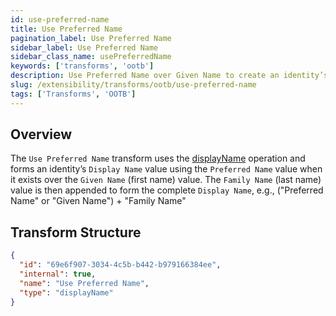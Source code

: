 ```yaml
---
id: use-preferred-name
title: Use Preferred Name
pagination_label: Use Preferred Name
sidebar_label: Use Preferred Name
sidebar_class_name: usePreferredName
keywords: ['transforms', 'ootb']
description: Use Preferred Name over Given Name to create an identity’s Display Name.
slug: /extensibility/transforms/ootb/use-preferred-name
tags: ['Transforms', 'OOTB']
---
```


## Overview

The `Use Preferred Name` transform uses the [displayName](../operations/display-name.md) operation and forms an identity’s `Display Name` value using the `Preferred Name` value when it exists over the `Given Name` (first name) value. The `Family Name` (last name) value is then appended to form the complete `Display Name`, e.g., ("Preferred Name" or "Given Name") + "Family Name"

## Transform Structure

```json
{
  "id": "69e6f907-3034-4c5b-b442-b979166384ee",
  "internal": true,
  "name": "Use Preferred Name",
  "type": "displayName"
}
```
